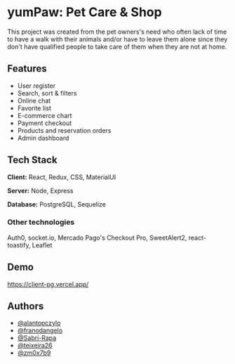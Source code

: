 # yumPaw: Pet Care & Shop

This project was created from the pet owners's need who often lack of time to have a walk with their animals and/or have to leave them alone since they don't have qualified people to take care of them when they are not at home.


## Features

- User register
- Search, sort & filters
- Online chat
- Favorite list
- E-commerce chart
- Payment checkout
- Products and reservation orders
- Admin dashboard
## Tech Stack

**Client:** React, Redux, CSS, MaterialUI

**Server:** Node, Express

**Database:** PostgreSQL, Sequelize

### Other technologies

Auth0, socket.io, Mercado Pago's Checkout Pro, SweetAlert2, react-toastify, LeafIet
## Demo

https://client-pg.vercel.app/


## Authors

- [@alantopczylo](https://github.com/alantopczylo)
- [@franodangelo](https://github.com/franodangelo)
- [@Sabri-Rapa](https://github.com/Sabri-Rapa)
- [@teixeira26](https://github.com/teixeira26)
- [@zm0x7b9](https://github.com/zm0x7b9)
